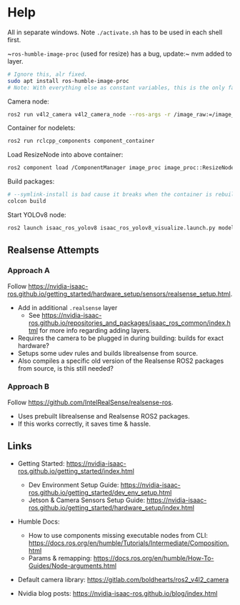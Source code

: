 # Help

All in separate windows. Note `./activate.sh` has to be used in each shell first.

~`ros-humble-image-proc` (used for resize) has a bug, update:~ nvm added to layer.

```sh
# Ignore this, alr fixed.
sudo apt install ros-humble-image-proc
# Note: With everything else as constant variables, this is the only factor between it working & not.
```

Camera node:

```sh
ros2 run v4l2_camera v4l2_camera_node --ros-args -r /image_raw:=/image_cam
```

Container for nodelets:

```sh
ros2 run rclcpp_components component_container
```

Load ResizeNode into above container:

```sh
ros2 component load /ComponentManager image_proc image_proc::ResizeNode -r /image:=/image_cam -r /resize:=/image -p use_scale:=false -p height:=640 -p width:=640
```

Build packages:

```sh
# --symlink-install is bad cause it breaks when the container is rebuilt.
colcon build
```

Start YOLOv8 node:

```sh
ros2 launch isaac_ros_yolov8 isaac_ros_yolov8_visualize.launch.py model_file_path:=/workspaces/isaac_ros-dev/models/yolov8s.onnx engine_file_path:=/workspaces/isaac_ros-dev/models/yolov8s.plan input_binding_names:=['images'] output_binding_names:=['output0'] network_image_width:=640 network_image_height:=640 force_engine_update:=False image_mean:=[0.0,0.0,0.0] image_stddev:=[1.0,1.0,1.0] input_image_width:=640 input_image_height:=640 confidence_threshold:=0.25 nms_threshold:=0.45
```

## Realsense Attempts

### Approach A

Follow <https://nvidia-isaac-ros.github.io/getting_started/hardware_setup/sensors/realsense_setup.html>.

- Add in additional `.realsense` layer
  - See <https://nvidia-isaac-ros.github.io/repositories_and_packages/isaac_ros_common/index.html> for more info regarding adding layers.
- Requires the camera to be plugged in during building: builds for exact hardware?
- Setups some udev rules and builds librealsense from source.
- Also compiles a specific old version of the Realsense ROS2 packages from source, is this still needed?

### Approach B

Follow <https://github.com/IntelRealSense/realsense-ros>.

- Uses prebuilt librealsense and Realsense ROS2 packages.
- If this works correctly, it saves time & hassle.

## Links

- Getting Started: <https://nvidia-isaac-ros.github.io/getting_started/index.html>
  - Dev Environment Setup Guide: <https://nvidia-isaac-ros.github.io/getting_started/dev_env_setup.html>
  - Jetson & Camera Sensors Setup Guide: <https://nvidia-isaac-ros.github.io/getting_started/hardware_setup/index.html>

- Humble Docs:
  - How to use components missing executable nodes from CLI: <https://docs.ros.org/en/humble/Tutorials/Intermediate/Composition.html>
  - Params & remapping: <https://docs.ros.org/en/humble/How-To-Guides/Node-arguments.html>

- Default camera library: <https://gitlab.com/boldhearts/ros2_v4l2_camera>
- Nvidia blog posts: <https://nvidia-isaac-ros.github.io/blog/index.html>
